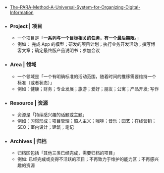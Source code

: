 - [The-PARA-Method-A-Universal-System-for-Organizing-Digital-Information](https://www.notion.so/pmthinking/The-PARA-Method-A-Universal-System-for-Organizing-Digital-Information-e623abc48c984507889878a478e92ffe)
- ### Project | 项目
	- 一个项目是「**一系列与一个目标相关的任务，有一个最后期限。**」
	- 例如： 完成 App 的模型；研发的项目计划；执行业务开发活动；撰写博客文章；确定最终版产品说明书；参加会议
- ### Area | 领域
	- 一个领域是「一个有明确标准的活动范围，随着时间的推移需要维持一个标准（或者状态）」
	- 例如：健康；财务；专业发展；旅游；爱好；朋友；公寓；产品开发; 写作
- ### Resource  | 资源
	- 资源是「持续感兴趣的话题或主题」
	- 例如：习惯形成；项目管理；超人主义；咖啡；音乐；园艺；在线营销；SEO；室内设计；建筑；笔记
- ### Archives | 归档
	- 归档区包括「其他三类已经完成，需要归档的项目」
	- 例如: 已经完成或变得不活跃的项目；不再致力于维护的能力区；不再感兴趣的资源